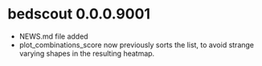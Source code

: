 # bedscout 0.0.0.9001

* NEWS.md file added
* plot_combinations_score now previously sorts the list, to avoid strange
varying shapes in the resulting heatmap.
